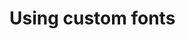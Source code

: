 # Using custom fonts 

[Git branch]:(https://github.com/codiku/react-native-meteo/tree/005-EN-fonts)
[Alata-Regular.ttf]:(https://github.com/codiku/ressources/blob/master/Alata-Regular.ttf)